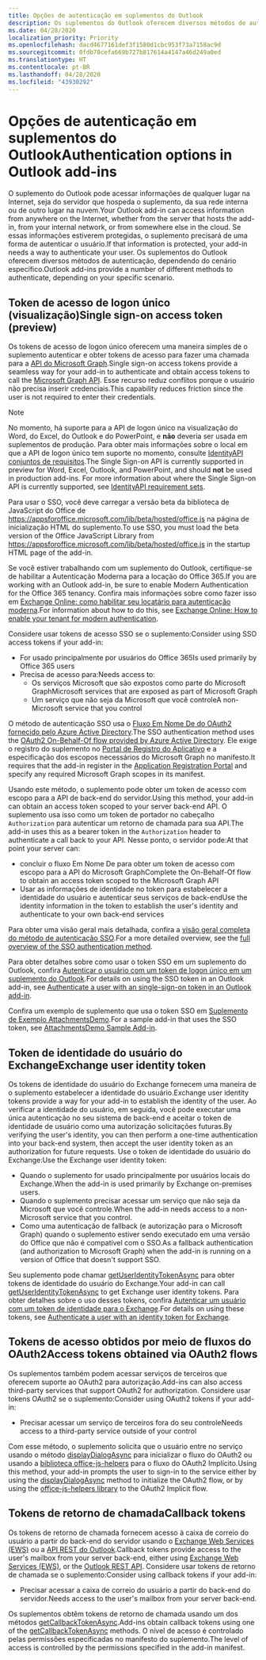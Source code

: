 ```yaml
---
title: Opções de autenticação em suplementos do Outlook
description: Os suplementos do Outlook oferecem diversos métodos de autenticação, dependendo do cenário específico.
ms.date: 04/28/2020
localization_priority: Priority
ms.openlocfilehash: dacd4677161def3f1580d1cbc953f73a7158ac9d
ms.sourcegitcommit: 0fdb78cefa669b727b817614a4147a46d249a0ed
ms.translationtype: HT
ms.contentlocale: pt-BR
ms.lasthandoff: 04/28/2020
ms.locfileid: "43930292"
---
```

# <a name="authentication-options-in-outlook-add-ins"></a><span data-ttu-id="1a3a4-103">Opções de autenticação em suplementos do Outlook</span><span class="sxs-lookup"><span data-stu-id="1a3a4-103">Authentication options in Outlook add-ins</span></span>

<span data-ttu-id="1a3a4-104">O suplemento do Outlook pode acessar informações de qualquer lugar na Internet, seja do servidor que hospeda o suplemento, da sua rede interna ou de outro lugar na nuvem.</span><span class="sxs-lookup"><span data-stu-id="1a3a4-104">Your Outlook add-in can access information from anywhere on the Internet, whether from the server that hosts the add-in, from your internal network, or from somewhere else in the cloud.</span></span> <span data-ttu-id="1a3a4-105">Se essas informações estiverem protegidas, o suplemento precisará de uma forma de autenticar o usuário.</span><span class="sxs-lookup"><span data-stu-id="1a3a4-105">If that information is protected, your add-in needs a way to authenticate your user.</span></span> <span data-ttu-id="1a3a4-106">Os suplementos do Outlook oferecem diversos métodos de autenticação, dependendo do cenário específico.</span><span class="sxs-lookup"><span data-stu-id="1a3a4-106">Outlook add-ins provide a number of different methods to authenticate, depending on your specific scenario.</span></span>

## <a name="single-sign-on-access-token-preview"></a><span data-ttu-id="1a3a4-107">Token de acesso de logon único (visualização)</span><span class="sxs-lookup"><span data-stu-id="1a3a4-107">Single sign-on access token (preview)</span></span>

<span data-ttu-id="1a3a4-108">Os tokens de acesso de logon único oferecem uma maneira simples de o suplemento autenticar e obter tokens de acesso para fazer uma chamada para a [API do Microsoft Graph](/graph/overview).</span><span class="sxs-lookup"><span data-stu-id="1a3a4-108">Single sign-on access tokens provide a seamless way for your add-in to authenticate and obtain access tokens to call the [Microsoft Graph API](/graph/overview).</span></span> <span data-ttu-id="1a3a4-109">Esse recurso reduz conflitos porque o usuário não precisa inserir credenciais.</span><span class="sxs-lookup"><span data-stu-id="1a3a4-109">This capability reduces friction since the user is not required to enter their credentials.</span></span>

> [!NOTE]
> <span data-ttu-id="1a3a4-110">No momento, há suporte para a API de logon único na visualização do Word, do Excel, do Outlook e do PowerPoint, e **não** deveria ser usada em suplementos de produção. Para obter mais informações sobre o local em que a API de logon único tem suporte no momento, consulte [IdentityAPI conjuntos de requisitos](../reference/requirement-sets/identity-api-requirement-sets.md).</span><span class="sxs-lookup"><span data-stu-id="1a3a4-110">The Single Sign-on API is currently supported in preview for Word, Excel, Outlook, and PowerPoint, and should **not** be used in production add-ins. For more information about where the Single Sign-on API is currently supported, see [IdentityAPI requirement sets](../reference/requirement-sets/identity-api-requirement-sets.md).</span></span>
>
> <span data-ttu-id="1a3a4-111">Para usar o SSO, você deve carregar a versão beta da biblioteca de JavaScript do Office de https://appsforoffice.microsoft.com/lib/beta/hosted/office.js na página de inicialização HTML do suplemento.</span><span class="sxs-lookup"><span data-stu-id="1a3a4-111">To use SSO, you must load the beta version of the Office JavaScript Library from https://appsforoffice.microsoft.com/lib/beta/hosted/office.js in the startup HTML page of the add-in.</span></span>
>
> <span data-ttu-id="1a3a4-112">Se você estiver trabalhando com um suplemento do Outlook, certifique-se de habilitar a Autenticação Moderna para a locação do Office 365.</span><span class="sxs-lookup"><span data-stu-id="1a3a4-112">If you are working with an Outlook add-in, be sure to enable Modern Authentication for the Office 365 tenancy.</span></span> <span data-ttu-id="1a3a4-113">Confira mais informações sobre como fazer isso em [Exchange Online: como habilitar seu locatário para autenticação moderna](https://social.technet.microsoft.com/wiki/contents/articles/32711.exchange-online-how-to-enable-your-tenant-for-modern-authentication.aspx).</span><span class="sxs-lookup"><span data-stu-id="1a3a4-113">For information about how to do this, see [Exchange Online: How to enable your tenant for modern authentication](https://social.technet.microsoft.com/wiki/contents/articles/32711.exchange-online-how-to-enable-your-tenant-for-modern-authentication.aspx).</span></span>

<span data-ttu-id="1a3a4-114">Considere usar tokens de acesso SSO se o suplemento:</span><span class="sxs-lookup"><span data-stu-id="1a3a4-114">Consider using SSO access tokens if your add-in:</span></span>

- <span data-ttu-id="1a3a4-115">For usado principalmente por usuários do Office 365</span><span class="sxs-lookup"><span data-stu-id="1a3a4-115">Is used primarily by Office 365 users</span></span>
- <span data-ttu-id="1a3a4-116">Precisa de acesso para:</span><span class="sxs-lookup"><span data-stu-id="1a3a4-116">Needs access to:</span></span>
  - <span data-ttu-id="1a3a4-117">Os serviços Microsoft que são expostos como parte do Microsoft Graph</span><span class="sxs-lookup"><span data-stu-id="1a3a4-117">Microsoft services that are exposed as part of Microsoft Graph</span></span>
  - <span data-ttu-id="1a3a4-118">Um serviço que não seja da Microsoft que você controle</span><span class="sxs-lookup"><span data-stu-id="1a3a4-118">A non-Microsoft service that you control</span></span>

<span data-ttu-id="1a3a4-119">O método de autenticação SSO usa o [Fluxo Em Nome De do OAuth2 fornecido pelo Azure Active Directory](/azure/active-directory/develop/active-directory-v2-protocols-oauth-on-behalf-of).</span><span class="sxs-lookup"><span data-stu-id="1a3a4-119">The SSO authentication method uses the [OAuth2 On-Behalf-Of flow provided by Azure Active Directory](/azure/active-directory/develop/active-directory-v2-protocols-oauth-on-behalf-of).</span></span> <span data-ttu-id="1a3a4-120">Ele exige o registro do suplemento no [Portal de Registro do Aplicativo](https://apps.dev.microsoft.com/) e a especificação dos escopos necessários do Microsoft Graph no manifesto.</span><span class="sxs-lookup"><span data-stu-id="1a3a4-120">It requires that the add-in register in the [Application Registration Portal](https://apps.dev.microsoft.com/) and specify any required Microsoft Graph scopes in its manifest.</span></span>

<span data-ttu-id="1a3a4-121">Usando este método, o suplemento pode obter um token de acesso com escopo para a API de back-end do servidor.</span><span class="sxs-lookup"><span data-stu-id="1a3a4-121">Using this method, your add-in can obtain an access token scoped to your server back-end API.</span></span> <span data-ttu-id="1a3a4-122">O suplemento usa isso como um token de portador no cabeçalho `Authorization` para autenticar um retorno de chamada para sua API.</span><span class="sxs-lookup"><span data-stu-id="1a3a4-122">The add-in uses this as a bearer token in the `Authorization` header to authenticate a call back to your API.</span></span> <span data-ttu-id="1a3a4-123">Nesse ponto, o servidor pode:</span><span class="sxs-lookup"><span data-stu-id="1a3a4-123">At that point your server can:</span></span>

- <span data-ttu-id="1a3a4-124">concluir o fluxo Em Nome De para obter um token de acesso com escopo para a API do Microsoft Graph</span><span class="sxs-lookup"><span data-stu-id="1a3a4-124">Complete the On-Behalf-Of flow to obtain an access token scoped to the Microsoft Graph API</span></span>
- <span data-ttu-id="1a3a4-125">Usar as informações de identidade no token para estabelecer a identidade do usuário e autenticar seus serviços de back-end</span><span class="sxs-lookup"><span data-stu-id="1a3a4-125">Use the identity information in the token to establish the user's identity and authenticate to your own back-end services</span></span>

<span data-ttu-id="1a3a4-126">Para obter uma visão geral mais detalhada, confira a [visão geral completa do método de autenticação SSO](../develop/sso-in-office-add-ins.md).</span><span class="sxs-lookup"><span data-stu-id="1a3a4-126">For a more detailed overview, see the [full overview of the SSO authentication method](../develop/sso-in-office-add-ins.md).</span></span>

<span data-ttu-id="1a3a4-127">Para obter detalhes sobre como usar o token SSO em um suplemento do Outlook, confira [Autenticar o usuário com um token de logon único em um suplemento do Outlook](authenticate-a-user-with-an-sso-token.md).</span><span class="sxs-lookup"><span data-stu-id="1a3a4-127">For details on using the SSO token in an Outlook add-in, see [Authenticate a user with an single-sign-on token in an Outlook add-in](authenticate-a-user-with-an-sso-token.md).</span></span>

<span data-ttu-id="1a3a4-128">Confira um exemplo de suplemento que usa o token SSO em [Suplemento de Exemplo AttachmentsDemo](https://github.com/OfficeDev/outlook-add-in-attachments-demo).</span><span class="sxs-lookup"><span data-stu-id="1a3a4-128">For a sample add-in that uses the SSO token, see [AttachmentsDemo Sample Add-in](https://github.com/OfficeDev/outlook-add-in-attachments-demo).</span></span>

## <a name="exchange-user-identity-token"></a><span data-ttu-id="1a3a4-129">Token de identidade do usuário do Exchange</span><span class="sxs-lookup"><span data-stu-id="1a3a4-129">Exchange user identity token</span></span>

<span data-ttu-id="1a3a4-130">Os tokens de identidade do usuário do Exchange fornecem uma maneira de o suplemento estabelecer a identidade do usuário.</span><span class="sxs-lookup"><span data-stu-id="1a3a4-130">Exchange user identity tokens provide a way for your add-in to establish the identity of the user.</span></span> <span data-ttu-id="1a3a4-131">Ao verificar a identidade do usuário, em seguida, você pode executar uma única autenticação no seu sistema de back-end e aceitar o token de identidade de usuário como uma autorização solicitações futuras.</span><span class="sxs-lookup"><span data-stu-id="1a3a4-131">By verifying the user's identity, you can then perform a one-time authentication into your back-end system, then accept the user identity token as an authorization for future requests.</span></span> <span data-ttu-id="1a3a4-132">Use o token de identidade do usuário do Exchange:</span><span class="sxs-lookup"><span data-stu-id="1a3a4-132">Use the Exchange user identity token:</span></span>

- <span data-ttu-id="1a3a4-133">Quando o suplemento for usado principalmente por usuários locais do Exchange.</span><span class="sxs-lookup"><span data-stu-id="1a3a4-133">When the add-in is used primarily by Exchange on-premises users.</span></span>
- <span data-ttu-id="1a3a4-134">Quando o suplemento precisar acessar um serviço que não seja da Microsoft que você controle.</span><span class="sxs-lookup"><span data-stu-id="1a3a4-134">When the add-in needs access to a non-Microsoft service that you control.</span></span>
- <span data-ttu-id="1a3a4-135">Como uma autenticação de fallback (e autorização para o Microsoft Graph) quando o suplemento estiver sendo executado em uma versão do Office que não é compatível com o SSO.</span><span class="sxs-lookup"><span data-stu-id="1a3a4-135">As a fallback authentication (and authorization to Microsoft Graph) when the add-in is running on a version of Office that doesn't support SSO.</span></span>

<span data-ttu-id="1a3a4-136">Seu suplemento pode chamar [getUserIdentityTokenAsync](/javascript/api/outlook/office.mailbox#getuseridentitytokenasync-callback--usercontext-) para obter tokens de identidade do usuário do Exchange.</span><span class="sxs-lookup"><span data-stu-id="1a3a4-136">Your add-in can call [getUserIdentityTokenAsync](/javascript/api/outlook/office.mailbox#getuseridentitytokenasync-callback--usercontext-) to get Exchange user identity tokens.</span></span> <span data-ttu-id="1a3a4-137">Para obter detalhes sobre o uso desses tokens, confira [Autenticar um usuário com um token de identidade para o Exchange](authenticate-a-user-with-an-identity-token.md).</span><span class="sxs-lookup"><span data-stu-id="1a3a4-137">For details on using these tokens, see [Authenticate a user with an identity token for Exchange](authenticate-a-user-with-an-identity-token.md).</span></span>

## <a name="access-tokens-obtained-via-oauth2-flows"></a><span data-ttu-id="1a3a4-138">Tokens de acesso obtidos por meio de fluxos do OAuth2</span><span class="sxs-lookup"><span data-stu-id="1a3a4-138">Access tokens obtained via OAuth2 flows</span></span>

<span data-ttu-id="1a3a4-139">Os suplementos também podem acessar serviços de terceiros que oferecem suporte ao OAuth2 para autorização.</span><span class="sxs-lookup"><span data-stu-id="1a3a4-139">Add-ins can also access third-party services that support OAuth2 for authorization.</span></span> <span data-ttu-id="1a3a4-140">Considere usar tokens OAuth2 se o suplemento:</span><span class="sxs-lookup"><span data-stu-id="1a3a4-140">Consider using OAuth2 tokens if your add-in:</span></span>

- <span data-ttu-id="1a3a4-141">Precisar acessar um serviço de terceiros fora do seu controle</span><span class="sxs-lookup"><span data-stu-id="1a3a4-141">Needs access to a third-party service outside of your control</span></span>

<span data-ttu-id="1a3a4-142">Com esse método, o suplemento solicita que o usuário entre no serviço usando o método [displayDialogAsync](/javascript/api/office/office.ui#displaydialogasync-startaddress--options--callback-) para inicializar o fluxo do OAuth2 ou usando a [biblioteca office-js-helpers](https://github.com/OfficeDev/office-js-helpers) para o fluxo do OAuth2 Implícito.</span><span class="sxs-lookup"><span data-stu-id="1a3a4-142">Using this method, your add-in prompts the user to sign-in to the service either by using the [displayDialogAsync](/javascript/api/office/office.ui#displaydialogasync-startaddress--options--callback-) method to initialize the OAuth2 flow, or by using the [office-js-helpers library](https://github.com/OfficeDev/office-js-helpers) to the OAuth2 Implicit flow.</span></span>

## <a name="callback-tokens"></a><span data-ttu-id="1a3a4-143">Tokens de retorno de chamada</span><span class="sxs-lookup"><span data-stu-id="1a3a4-143">Callback tokens</span></span>

<span data-ttu-id="1a3a4-144">Os tokens de retorno de chamada fornecem acesso à caixa de correio do usuário a partir do back-end do servidor usando o [Exchange Web Services (EWS)](/exchange/client-developer/exchange-web-services/explore-the-ews-managed-api-ews-and-web-services-in-exchange) ou a [API REST do Outlook](/previous-versions/office/office-365-api/api/version-2.0/use-outlook-rest-api).</span><span class="sxs-lookup"><span data-stu-id="1a3a4-144">Callback tokens provide access to the user's mailbox from your server back-end, either using [Exchange Web Services (EWS)](/exchange/client-developer/exchange-web-services/explore-the-ews-managed-api-ews-and-web-services-in-exchange), or the [Outlook REST API](/previous-versions/office/office-365-api/api/version-2.0/use-outlook-rest-api).</span></span> <span data-ttu-id="1a3a4-145">Considere usar tokens de retorno de chamada se o suplemento:</span><span class="sxs-lookup"><span data-stu-id="1a3a4-145">Consider using callback tokens if your add-in:</span></span>

- <span data-ttu-id="1a3a4-146">Precisar acessar a caixa de correio do usuário a partir do back-end do servidor.</span><span class="sxs-lookup"><span data-stu-id="1a3a4-146">Needs access to the user's mailbox from your server back-end.</span></span>

<span data-ttu-id="1a3a4-147">Os suplementos obtêm tokens de retorno de chamada usando um dos métodos [getCallbackTokenAsync](../reference/objectmodel/preview-requirement-set/office.context.mailbox.md#methods).</span><span class="sxs-lookup"><span data-stu-id="1a3a4-147">Add-ins obtain callback tokens using one of the [getCallbackTokenAsync](../reference/objectmodel/preview-requirement-set/office.context.mailbox.md#methods) methods.</span></span> <span data-ttu-id="1a3a4-148">O nível de acesso é controlado pelas permissões especificadas no manifesto do suplemento.</span><span class="sxs-lookup"><span data-stu-id="1a3a4-148">The level of access is controlled by the permissions specified in the add-in manifest.</span></span>
